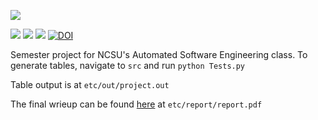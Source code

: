 <a href="https://github.com/Nikhil1912/CSC510-HW_37/main/LICENSE.md"><img src="https://img.shields.io/github/license/insamuel/CSC591-HW-LUA?style=plastic" /></a>

<p> <img src="https://img.shields.io/badge/task-ai-blueviolet"> <img 
 src="https://img.shields.io/badge/language-python-orange"> <img 
 src="https://img.shields.io/badge/purpose-learning-yellow">
 <a href="https://zenodo.org/badge/latestdoi/625308382"><img src="https://zenodo.org/badge/625308382.svg" alt="DOI"></a>

Semester project for NCSU's Automated Software Engineering class. 
To generate tables, navigate to ```src``` and run ```python Tests.py```

Table output is at ```etc/out/project.out```

The final wrieup can be found [here](https://github.com/katmit/ASE_Project/blob/main/etc/report/report.pdf) at ```etc/report/report.pdf```

